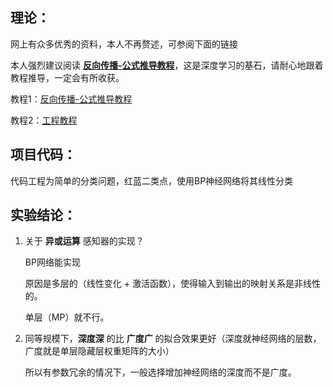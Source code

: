 ## 理论：

网上有众多优秀的资料，本人不再赘述，可参阅下面的链接

本人强烈建议阅读 **[反向传播-公式推导教程](https://www.cnblogs.com/jsfantasy/p/12177275.html)**，这是深度学习的基石，请耐心地跟着教程推导，一定会有所收获。

教程1：[反向传播-公式推导教程](https://www.cnblogs.com/jsfantasy/p/12177275.html)

教程2：[工程教程](https://www.cnblogs.com/jsfantasy/p/12177216.html)

## 项目代码：

代码工程为简单的分类问题，红蓝二类点，使用BP神经网络将其线性分类

## 实验结论：

1. 关于 **异或运算** 感知器的实现？
   
   BP网络能实现
   
   原因是多层的（线性变化 + 激活函数），使得输入到输出的映射关系是非线性的。

   单层（MP）就不行。

2. 同等规模下，**深度深** 的比 **广度广** 的拟合效果更好（深度就神经网络的层数，广度就是单层隐藏层权重矩阵的大小）

    所以有参数冗余的情况下，一般选择增加神经网络的深度而不是广度。
